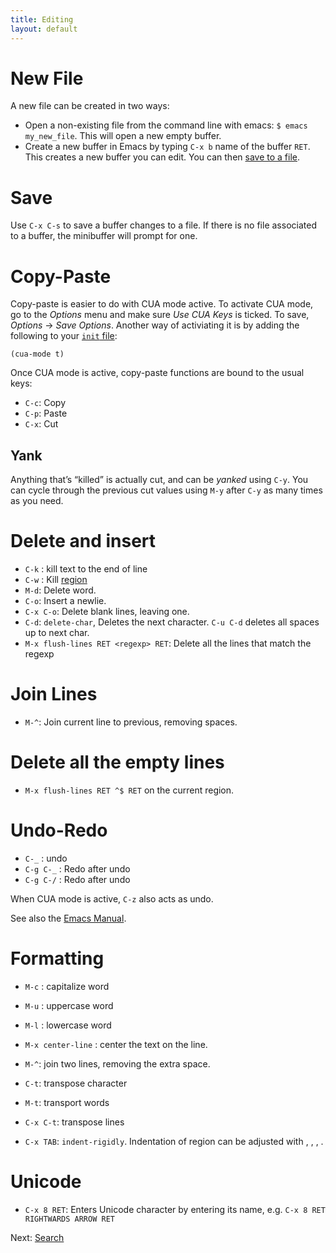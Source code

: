 ```yaml
---
title: Editing
layout: default
---
```


# New File

A new file can be created in two ways:

- Open a non-existing file from the command line with emacs: `$ emacs my_new_file`.  This will open a new empty buffer.
- Create a new buffer in Emacs by typing `C-x b` name of the buffer `RET`.  This creates a new buffer you can edit.  You can then [save to a file](editing.html#save).

# Save

Use `C-x C-s` to save a buffer changes to a file.  If there is no file
associated to a buffer, the minibuffer will prompt for one.

# Copy-Paste 

Copy-paste is easier to do with CUA mode active.  To activate CUA
mode, go to the _Options_ menu and make sure _Use CUA Keys_ is ticked.
To save, _Options_ → _Save Options_.  Another way of activiating it is
by adding the following to your [`init` file](init-file.html):

    (cua-mode t)

Once CUA mode is active, copy-paste functions are bound to the usual
keys:

- `C-c`: Copy
- `C-p`: Paste
- `C-x`: Cut

## Yank

Anything that’s “killed” is actually cut, and can be _yanked_ using
`C-y`.  You can cycle through the previous cut values using `M-y`
after `C-y` as many times as you need.

# Delete and insert

- `C-k` : kill text to the end of line
- `C-w` : Kill [region](select.html)
- `M-d`: Delete word.
- `C-o`: Insert a newlie.
- `C-x C-o`: Delete blank lines, leaving one.
- `C-d`: `delete-char`, Deletes the next character.  `C-u C-d` deletes
  all spaces up to next char.
- `M-x flush-lines RET <regexp> RET`: Delete all the lines that match
  the regexp

# Join Lines

- `M-^`: Join current line to previous, removing spaces.

# Delete all the empty lines

- `M-x flush-lines RET ^$ RET` on the current region.

# Undo-Redo

- `C-_` : undo
- `C-g C-_` : Redo after undo
- `C-g C-/` : Redo after undo

When CUA mode is active, `C-z` also acts as undo.

See also the [Emacs Manual](http://www.gnu.org/software/emacs/manual/html_node/emacs/Undo.html).

# Formatting

- `M-c` : capitalize word
- `M-u` : uppercase word
- `M-l` : lowercase word
- `M-x center-line` : center the text on the line.
- `M-^`: join two lines, removing the extra space.
- `C-t`: transpose character
- `M-t`: transport words
- `C-x C-t`: transpose lines

- `C-x TAB`: `indent-rigidly`.  Indentation of region can be adjusted
  with <left>, <right>, <S-left>, <S-right>. 

# Unicode

- `C-x 8 RET`: Enters Unicode character by entering its name,
  e.g. `C-x 8 RET RIGHTWARDS ARROW RET`

Next: [Search](search.html)
